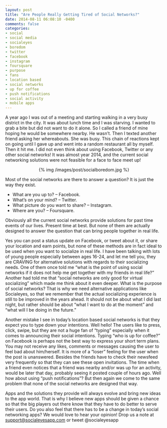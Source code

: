 ```yaml
---
layout: post
title: "Are People Really Getting Tired of Social Networks?"
date: 2014-08-11 06:08:10 -0400
comments: false
categories: 
- social
- social media
- socialeyes
- boredom
- twitter
- facebook
- instagram
- foursquare
- purpose
- fans
- location based
- social networks
- up for coffee
- push notifications
- social activity
- mobile apps
---
```

A year ago I was out of a meeting and starting walking in a very busy district in the city. It was about lunch time and I was starving. I wanted to grab a bite but did not want to do it alone. So I called a friend of mine hoping he would be somewhere nearby. He wasn’t. Then I texted another friend asking her whereabouts. She was busy. This chain of reactions kept on going until I gave up and went into a random restaurant all by myself. Then it hit me. I did not even think about using Facebook, Twitter or any other social networks!  It was almost year 2014, and the current social networking solutions were not feasible for a face to face meet up!
<!-- more -->
<p style="text-align:center">
{% img /images/post/socialboredom.jpg %}
</p>

Most of the social networks are there to answer a question? It is just the way they exist. 

-   What are you up to? – Facebook. 
-   What’s on your mind? – Twitter. 
-   What picture do you want to share? – Instagram. 
-   Where are you? – Foursquare. 

Obviously all the current social networks provide solutions for past time events of our lives. Present time at best. But none of them are actually designed to answer the question that can bring people together in real life. 

Yes you can post a status update on Facebook, or tweet about it, or share your location and earn points, but none of these methods are in fact ideal to be used when you want to socialize in real life. 
I have been talking with lots of young people especially between ages 16-24, and let me tell you, they are CRAVING for alternative solutions with regards to their socializing needs. One of them once told me “what is the point of using social networks if it does not help me get together with my friends in real life?” Another had told me that “social networks are only good for virtual socializing” which made me think about it even deeper. What is the purpose of social networks? 
That is why we need alternative applications like Socialeyes, so that we remember that the actual socializing experience is still to be improved in the years ahead. It should not be about what I did last night, but rather should be about “what I want to do at the moment” and “what will I be doing in the future.”

Another mistake I see in today’s location based social networks is that they expect you to type down your intentions. Well hello! The users like to press, click, swipe, but they are not a huge fan of “typing” especially when it comes to announcing their social intentions. Typing “who is up for coffee?” on Facebook is perhaps not the best way to express your short term plans. You may not receive any likes, comments or messages causing the user to feel bad about him/herself. It is more of a “loser” feeling for the user when the post is unanswered. Besides the friends have to check their newsfeed very frequently so that they can see these open invitations. The time when a friend even notices that a friend was nearby and/or was up for an activity, would be later that day, probably seeing it posted couple of hours ago. Well how about using “push notifications”? But then again we come to the same problem that none of the social networks are designed that way. 

Apps and the solutions they provide will always evolve and bring new ideas to the app world. That is why I believe new apps should be given a chance so that the big players out there know that they have to do better to serve their users. Do you also feel that there has to be a change in today’s social networking apps? We would love to hear your opinion! Drop us a note at support@socialeyesapp.com or tweet @socialeyesapp
